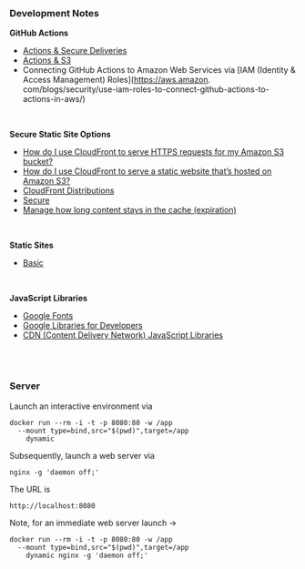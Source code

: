 <br>

### Development Notes

**GitHub Actions**
* [Actions & Secure Deliveries](https://docs.github.com/en/actions/deployment/security-hardening-your-deployments/configuring-openid-connect-in-amazon-web-services)
* [Actions & S3](https://docs.github.com/en/actions/deployment/security-hardening-your-deployments/configuring-openid-connect-in-amazon-web-services#requesting-the-access-token)
* Connecting GitHub Actions to Amazon Web Services via [IAM (Identity & Access Management) Roles](https://aws.amazon. com/blogs/security/use-iam-roles-to-connect-github-actions-to-actions-in-aws/)

<br>

**Secure Static Site Options**
* [How do I use CloudFront to serve HTTPS requests for my Amazon S3 bucket?](https://repost.aws/knowledge-center/cloudfront-https-requests-s3)
* [How do I use CloudFront to serve a static website that’s hosted on Amazon S3?](https://repost.aws/knowledge-center/cloudfront-serve-static-website)
* [CloudFront Distributions](https://docs.aws.amazon.com/AmazonCloudFront/latest/DeveloperGuide/distribution-web-values-specify.html)
* [Secure](https://docs.aws.amazon.com/AmazonCloudFront/latest/DeveloperGuide/getting-started-secure-static-website-cloudformation-template.html)
* [Manage how long content stays in the cache (expiration)](https://docs.aws.amazon.com/AmazonCloudFront/latest/DeveloperGuide/Expiration.html)


<br>

**Static Sites**
* [Basic](https://docs.aws.amazon.com/AmazonS3/latest/userguide/HostingWebsiteOnS3Setup.html)

<br>

**JavaScript Libraries**
* [Google Fonts](https://developers.google.com/fonts/docs/getting_started)
* [Google Libraries for Developers](https://developers.google.com/speed/libraries)
* [CDN (Content Delivery Network) JavaScript Libraries](https://cdnjs.com)


<br>
<br>

### Server

Launch an interactive environment via

```shell
docker run --rm -i -t -p 8080:80 -w /app 
  --mount type=bind,src="$(pwd)",target=/app 
    dynamic
```

Subsequently, launch a web server via

```shell
nginx -g 'daemon off;'
```

The URL is

```text
http://localhost:8080
```

Note, for an immediate web server launch $\rightarrow$

```shell
docker run --rm -i -t -p 8080:80 -w /app 
  --mount type=bind,src="$(pwd)",target=/app 
    dynamic nginx -g 'daemon off;'
```

<br>
<br>

<br>
<br>

<br>
<br>

<br>
<br>
